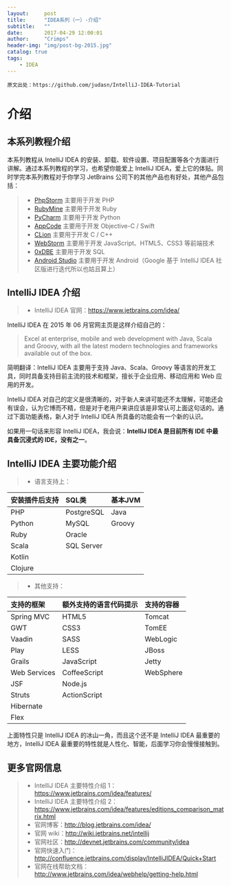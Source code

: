 ```yaml
---
layout:     post
title:      "IDEA系列（一）-介绍"
subtitle:   ""
date:       2017-04-29 12:00:01
author:     "Crimps"
header-img: "img/post-bg-2015.jpg"
catalog: true
tags:
    - IDEA
---
```

```
原文出处：https://github.com/judasn/IntelliJ-IDEA-Tutorial 
```
# 介绍

## 本系列教程介绍

本系列教程从 IntelliJ IDEA 的安装、卸载、软件设置、项目配置等各个方面进行讲解。通过本系列教程的学习，也希望你能爱上 IntelliJ IDEA，爱上它的体贴。同时学完本系列教程对于你学习 JetBrains 公司下的其他产品也有好处，其他产品包括：

> * [PhpStorm](http://www.jetbrains.com/phpstorm/ "PhpStorm 主要用于开发 PHP") 主要用于开发 PHP
> * [RubyMine](http://www.jetbrains.com/ruby/ "RubyMine 主要用于开发 Ruby") 主要用于开发 Ruby
> * [PyCharm](http://www.jetbrains.com/pycharm/ "PyCharm 主要用于开发 Python") 主要用于开发 Python
> * [AppCode](http://www.jetbrains.com/objc/ "AppCode 主要用于开发 Objective-C") 主要用于开发 Objective-C / Swift
> * [CLion](http://www.jetbrains.com/clion/ "CLion 主要用于开发 C/C++") 主要用于开发 C / C++
> * [WebStorm](http://www.jetbrains.com/webstorm/ "WebStorm 主要用于开发 JavaScript 等前端技术") 主要用于开发 JavaScript、HTML5、CSS3 等前端技术
> * [0xDBE](http://www.jetbrains.com/dbe/ "0xDBE 主要用于开发 SQL") 主要用于开发 SQL
> * [Android Studio](http://developer.android.com/tools/studio/ "Android Studio 主要用于开发 Android") 主要用于开发 Android（Google 基于 IntelliJ IDEA 社区版进行迭代所以也姑且算上）

## IntelliJ IDEA 介绍

> * IntelliJ IDEA 官网：<https://www.jetbrains.com/idea/>

IntelliJ IDEA 在 2015 年 06 月官网主页是这样介绍自己的：

> Excel at enterprise, mobile and web development with Java, Scala and Groovy, with all the latest modern technologies and frameworks available out of the box.

简明翻译：IntelliJ IDEA 主要用于支持 Java、Scala、Groovy 等语言的开发工具，同时具备支持目前主流的技术和框架，擅长于企业应用、移动应用和 Web 应用的开发。

IntelliJ IDEA 对自己的定义是很清晰的，对于新人来讲可能还不太理解，可能还会有误会，认为它博而不精，但是对于老用户来讲应该是非常认可上面这句话的。通过下面功能表格，新人对于 IntelliJ IDEA 所具备的功能会有一个新的认识。

如果用一句话来形容 IntelliJ IDEA，我会说：**IntelliJ IDEA 是目前所有 IDE 中最具备沉浸式的 IDE，没有之一**。 

## IntelliJ IDEA 主要功能介绍

> * 语言支持上：

| 安装插件后支持 | SQL类       | 基本JVM  |
| :------ | :--------- | :----- |
| PHP     | PostgreSQL | Java   |
| Python  | MySQL      | Groovy |
| Ruby    | Oracle     |        |
| Scala   | SQL Server |        |
| Kotlin  |            |        |
| Clojure |            |        |

> * 其他支持：

| 支持的框架        | 额外支持的语言代码提示  | 支持的容器     |
| :----------- | :----------- | :-------- |
| Spring MVC   | HTML5        | Tomcat    |
| GWT          | CSS3         | TomEE     |
| Vaadin       | SASS         | WebLogic  |
| Play         | LESS         | JBoss     |
| Grails       | JavaScript   | Jetty     |
| Web Services | CoffeeScript | WebSphere |
| JSF          | Node.js      |           |
| Struts       | ActionScript |           |
| Hibernate    |              |           |
| Flex         |              |           |

上面特性只是 IntelliJ IDEA 的冰山一角，而且这个还不是 IntelliJ IDEA 最重要的地方，IntelliJ IDEA 最重要的特性就是人性化、智能，后面学习你会慢慢接触到。

## 更多官网信息

> * IntelliJ IDEA 主要特性介绍 1：<https://www.jetbrains.com/idea/features/>
> * IntelliJ IDEA 主要特性介绍 2：<https://www.jetbrains.com/idea/features/editions_comparison_matrix.html>
> * 官网博客：<http://blog.jetbrains.com/idea/>
> * 官网 wiki：<http://wiki.jetbrains.net/intellij>
> * 官网社区：<http://devnet.jetbrains.com/community/idea>
> * 官网快速入门：<http://confluence.jetbrains.com/display/IntelliJIDEA/Quick+Start>
> * 官网在线帮助文档：<http://www.jetbrains.com/idea/webhelp/getting-help.html>
